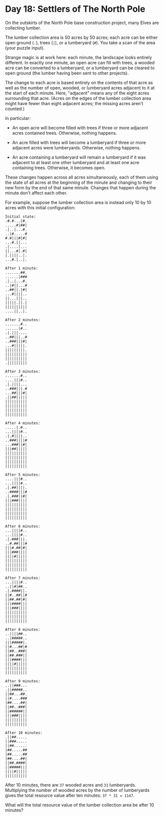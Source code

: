 # Day 18: Settlers of The North Pole

On the outskirts of the North Pole base construction project, many Elves are
collecting lumber.

The lumber collection area is 50 acres by 50 acres; each acre can be either open
ground (`.`), trees (`|`), or a lumberyard (`#`). You take a scan of the area
(your puzzle input).

Strange magic is at work here: each minute, the landscape looks entirely
different. In exactly one minute, an open acre can fill with trees, a wooded
acre can be converted to a lumberyard, or a lumberyard can be cleared to open
ground (the lumber having been sent to other projects).

The change to each acre is based entirely on the contents of that acre as well
as the number of open, wooded, or lumberyard acres adjacent to it at the start
of each minute. Here, "adjacent" means any of the eight acres surrounding that
acre. (Acres on the edges of the lumber collection area might have fewer than
eight adjacent acres; the missing acres aren't counted.)

In particular:

- An open acre will become filled with trees if three or more adjacent acres
  contained trees. Otherwise, nothing happens.

- An acre filled with trees will become a lumberyard if three or more adjacent
  acres were lumberyards. Otherwise, nothing happens.

- An acre containing a lumberyard will remain a lumberyard if it was adjacent to
  at least one other lumberyard and at least one acre containing trees.
  Otherwise, it becomes open.

These changes happen across all acres simultaneously, each of them using the
state of all acres at the beginning of the minute and changing to their new form
by the end of that same minute. Changes that happen during the minute don't
affect each other.

For example, suppose the lumber collection area is instead only 10 by 10 acres
with this initial configuration:

    Initial state:
    .#.#...|#.
    .....#|##|
    .|..|...#.
    ..|#.....#
    #.#|||#|#|
    ...#.||...
    .|....|...
    ||...#|.#|
    |.||||..|.
    ...#.|..|.

    After 1 minute:
    .......##.
    ......|###
    .|..|...#.
    ..|#||...#
    ..##||.|#|
    ...#||||..
    ||...|||..
    |||||.||.|
    ||||||||||
    ....||..|.

    After 2 minutes:
    .......#..
    ......|#..
    .|.|||....
    ..##|||..#
    ..###|||#|
    ...#|||||.
    |||||||||.
    ||||||||||
    ||||||||||
    .|||||||||

    After 3 minutes:
    .......#..
    ....|||#..
    .|.||||...
    ..###|||.#
    ...##|||#|
    .||##|||||
    ||||||||||
    ||||||||||
    ||||||||||
    ||||||||||

    After 4 minutes:
    .....|.#..
    ...||||#..
    .|.#||||..
    ..###||||#
    ...###||#|
    |||##|||||
    ||||||||||
    ||||||||||
    ||||||||||
    ||||||||||

    After 5 minutes:
    ....|||#..
    ...||||#..
    .|.##||||.
    ..####|||#
    .|.###||#|
    |||###||||
    ||||||||||
    ||||||||||
    ||||||||||
    ||||||||||

    After 6 minutes:
    ...||||#..
    ...||||#..
    .|.###|||.
    ..#.##|||#
    |||#.##|#|
    |||###||||
    ||||#|||||
    ||||||||||
    ||||||||||
    ||||||||||

    After 7 minutes:
    ...||||#..
    ..||#|##..
    .|.####||.
    ||#..##||#
    ||##.##|#|
    |||####|||
    |||###||||
    ||||||||||
    ||||||||||
    ||||||||||

    After 8 minutes:
    ..||||##..
    ..|#####..
    |||#####|.
    ||#...##|#
    ||##..###|
    ||##.###||
    |||####|||
    ||||#|||||
    ||||||||||
    ||||||||||

    After 9 minutes:
    ..||###...
    .||#####..
    ||##...##.
    ||#....###
    |##....##|
    ||##..###|
    ||######||
    |||###||||
    ||||||||||
    ||||||||||

    After 10 minutes:
    .||##.....
    ||###.....
    ||##......
    |##.....##
    |##.....##
    |##....##|
    ||##.####|
    ||#####|||
    ||||#|||||
    ||||||||||

After 10 minutes, there are `37` wooded acres and `31` lumberyards. Multiplying
the number of wooded acres by the number of lumberyards gives the total resource
value after ten minutes: `37 * 31 = 1147`.

What will the total resource value of the lumber collection area be after 10
minutes?
